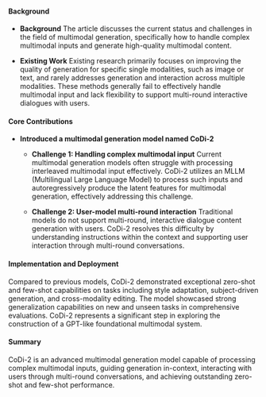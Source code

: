 #### Background
- **Background**
The article discusses the current status and challenges in the field of multimodal generation, specifically how to handle complex multimodal inputs and generate high-quality multimodal content.

- **Existing Work**
Existing research primarily focuses on improving the quality of generation for specific single modalities, such as image or text, and rarely addresses generation and interaction across multiple modalities. These methods generally fail to effectively handle multimodal input and lack flexibility to support multi-round interactive dialogues with users.

#### Core Contributions
  - **Introduced a multimodal generation model named CoDi-2**
    - **Challenge 1: Handling complex multimodal input**
      Current multimodal generation models often struggle with processing interleaved multimodal input effectively. CoDi-2 utilizes an MLLM (Multilingual Large Language Model) to process such inputs and autoregressively produce the latent features for multimodal generation, effectively addressing this challenge.

    - **Challenge 2: User-model multi-round interaction**
      Traditional models do not support multi-round, interactive dialogue content generation with users. CoDi-2 resolves this difficulty by understanding instructions within the context and supporting user interaction through multi-round conversations.

#### Implementation and Deployment
Compared to previous models, CoDi-2 demonstrated exceptional zero-shot and few-shot capabilities on tasks including style adaptation, subject-driven generation, and cross-modality editing. The model showcased strong generalization capabilities on new and unseen tasks in comprehensive evaluations. CoDi-2 represents a significant step in exploring the construction of a GPT-like foundational multimodal system.

#### Summary
CoDi-2 is an advanced multimodal generation model capable of processing complex multimodal inputs, guiding generation in-context, interacting with users through multi-round conversations, and achieving outstanding zero-shot and few-shot performance.